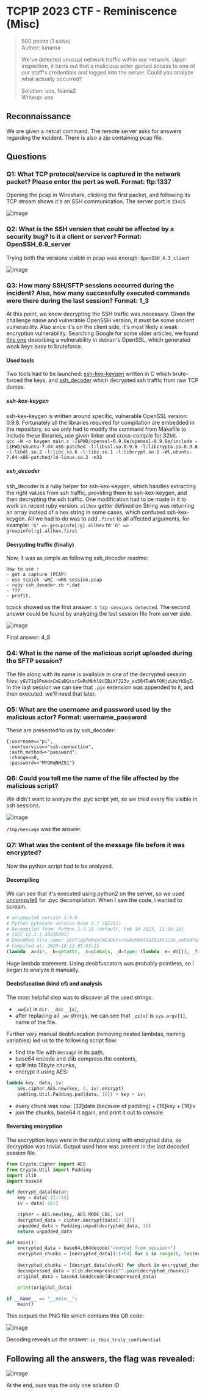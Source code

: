 # TCP1P 2023 CTF - Reminiscence (Misc)

> 500 points (1 solve)\
> Author: lunaroa
> 
> We've detected unusual network traffic within our network. Upon inspection, it turns out that a malicious actor gained access to one of our staff's credentials and logged into the server. Could you analyze what actually occurred?
>
> Solution: unx, fkania2\
> Writeup: unx

## Reconnaissance
We are given a netcat command. The remote server asks for answers regarding the incident. There is also a zip containing pcap file.

## Questions

### Q1: What TCP protocol/service is captured in the network packet? Please enter the port as well. Format: ftp:1337
Opening the pcap in Wireshark, clicking the first packet, and following its TCP stream shows it's an SSH communication. The server port is `23425`

![image](https://github.com/zazolcgeslajazn/writeups/assets/28658966/8f56f32a-bd1a-474e-9e05-8d3d1c4ea032)


### Q2: What is the SSH version that could be affected by a security bug? Is it a client or server? Format: OpenSSH_6.9_server
Trying both the versions visible in pcap was enough: `OpenSSH_4.3_client`

![image](https://github.com/zazolcgeslajazn/writeups/assets/28658966/3ceac8b6-7ea8-433d-82a1-8fe2cb7ffb92)


### Q3: How many SSH/SFTP sessions occurred during the incident? Also, how many successfully executed commands were there during the last session? Format: 1_3

At this point, we know decrypting the SSH traffic was necessary. Given the challenge name and vulnerable OpenSSH version, it must be some ancient vulnerability. Also since it's on the client side,  it's most likely a weak encryption vulnerability. Searching Google for some older articles, we found [this one](https://www.cr0.org/progs/sshfun/) describing a vulnerability in debian's OpenSSL, which generated weak keys easy to bruteforce.

#### Used tools
Two tools had to be launched: [ssh-kex-keygen](https://github.com/trou/ssh_kex_keygen/blob/master/README) written in C which brute-forced the keys, and [ssh_decoder](https://github.com/jjyg/ssh_decoder) which decrypted ssh traffic from raw TCP dumps.

##### ssh-kex-keygen
ssh-kex-keygen is written around specific, vulnerable OpenSSL version: 0.9.8. Fortunately all the libraries required for compilation are embedded in the repository, so we only had to modify the command from Makefile to include these libraries, use given linker and cross-compile for 32bit.\
`gcc -W -o keygen main.c -I$PWD/openssl-0.9.8e/openssl-0.9.8e/include -L$PWD/ubuntu-7.04-x86-patched -l:libssl.so.0.9.8 -l:libcrypto.so.0.9.8 -l:libdl.so.2 -l:libc.so.6 -l:libz.so.1 -l:libcrypt.so.1 -Wl,ubuntu-7.04-x86-patched/ld-linux.so.2 -m32`

##### ssh_decoder
ssh_decoder is a ruby helper for ssh-kex-keygen, which handles extracting the right values from ssh traffic, providing them to ssh-kex-keygen, and then decrypting the ssh traffic. One modification had to be made in it to work on recent ruby version. `allhex` getter defined on String was returning an array instead of a hex string in some cases, which confused ssh-kex-keygen. All we had to do was to add `.first` to all affected arguments, for example: `'G' => groupinfo[:g].allhex` to `'G' => groupinfo[:g].allhex.first`

#### Decrypting traffic (finally)
Now, it was as simple as following ssh_decoder readme:
```
How to use :
- get a capture (PCAP)
- use tcpick -wRC -wRS session.pcap 
- ruby ssh_decoder.rb *.dat
- ???
- profit.
```

tcpick showed us the first answer: `4 tcp sessions detected`. The second answer could be found by analyzing the last session file from server side.

![image](https://github.com/zazolcgeslajazn/writeups/assets/28658966/771a1743-ff01-4867-8fd8-cb37fb75bcee)


Final answer: 4_8

### Q4: What is the name of the malicious script uploaded during the SFTP session?
The file along with its name is available in one of the decrypted session files: `y6V71q8PnAdxCmEaDGtsrSwRcMbhl9UIBiXfJ23v_eo504TuWkFONjzLHpYKQgZ`. In the last session we can see that `.pyc` extension was appended to it, and then executed: we'll need that later.

### Q5: What are the username and password used by the malicious actor? Format: username_password
These are presented to us by ssh_decoder:
```
{:username=>"pi",
 :nextservice=>"ssh-connection",
 :auth_method=>"password",
 :change=>0,
 :password=>"MYQRqNHZ51"}
```

### Q6: Could you tell me the name of the file affected by the malicious script?
We didn't want to analyze the .pyc script yet, so we tried every file visible in ssh sessions. 

![image](https://github.com/zazolcgeslajazn/writeups/assets/28658966/3b0b94e6-e95c-4583-bfbe-2204d2a48468)

`/tmp/message` was the answer.

### Q7: What was the content of the message file before it was encrypted?
Now the python script had to be analyzed.
#### Decompiling
We can see that it's executed using python2 on the server, so we used [uncompyle6](https://pypi.org/project/uncompyle6/) for .pyc decompilation. When I saw the code, i wanted to scream.
```python
# uncompyle6 version 3.9.0
# Python bytecode version base 2.7 (62211)
# Decompiled from: Python 2.7.18 (default, Feb 18 2023, 11:16:16) 
# [GCC 12.2.1 20230201]
# Embedded file name: y6V71q8PnAdxCmEaDGtsrSwRcMbhl9UIBiXfJ23v_eo504TuWkFONjzLHpYKQgZ.py
# Compiled at: 2023-10-13 05:03:15
(lambda _a=dir, _b=getattr, _c=globals, _d=type: (lambda _e=_d([]), _f=_d(()), _g=_d({}): (lambda _h=_c()[_e(_c())[_a == _b]]: (lambda _i=_c()[_e(_c())[_a == _b]], _ww=_a.__doc__, _yy=_a == _b, _xx=_a == _a: (lambda _j=_b(_i, _ww[(~_xx * ~_xx) ** (~_xx * ~_xx) + ~_xx * ~_xx * ~_xx * ~_xx + -~_xx * ~_xx * ~_xx - _xx] + _ww[(~_xx * ~_xx) ** (~_xx * ~_xx) + ~_xx * ~_xx * ~_xx * ~_xx + -~_xx * ~_xx * ~_xx - _xx] + _ww[_xx] + _ww[59] + _ww[100] + _ww[5] + _ww[-~_xx] + _ww[10] + _ww[(~_xx * ~_xx) ** (~_xx * ~_xx) + ~_xx * ~_xx * ~_xx * ~_xx + -~_xx * ~_xx * ~_xx - _xx] + _ww[(~_xx * ~_xx) ** (~_xx * ~_xx) + ~_xx * ~_xx * ~_xx * ~_xx + -~_xx * ~_xx * ~_xx - _xx]): (lambda _zz=_b(_j(_ww[19] + _ww[461] + _ww[19]), _ww[38] + _ww[-~_xx] + _ww[30] + _ww[192])[_yy]: (lambda _k=_j(_zz[44] + _zz[21]), _l=_j(_zz[14] + _zz[22] + _zz[-~_xx] + _zz[59] + _zz[20] + _zz[44] + chr(46) + _zz[14] + _zz[35] + _zz[59] + _zz[29] + _zz[43] + _zz[22] + chr(46) + _zz[11] + _zz[16] + _zz[23]), _m=_j(_zz[14] + _zz[22] + _zz[-~_xx] + _zz[59] + _zz[20] + _zz[44] + chr(46) + _zz[32] + _zz[20] + _zz[35] + _zz[30] + chr(46) + _zz[9] + _zz[17] + _zz[12] + _zz[12] + _zz[35] + _zz[10] + _zz[63]), _n=_j(_zz[56] + _zz[30] + _zz[35] + _zz[28]), _o=_j(_zz[63] + _zz[30] + _zz[44] + _zz[28]), _p=_j(_zz[35] + _zz[44]), _q=_j(_zz[28] + _zz[17] + _zz[21] + _zz[43] + _zz[3] + _zz[47]): (lambda _r=_b(_o, _zz[63] + _zz[30] + _zz[44] + _zz[28])(_zz[15] + _zz[43] + _zz[21] + _zz[21] + _zz[17] + _zz[63] + _zz[43]), _s=_b(_k, _zz[49] + _zz[22] + _zz[17] + _zz[10] + _zz[12] + _zz[44] + _zz[15]), _t=_b(_p, _zz[44] + _zz[59] + _zz[43] + _zz[10]), _u=_b(_q, _zz[28] + _zz[3] + _zz[47] + _zz[43] + _zz[10] + _zz[26] + _zz[44] + _zz[12] + _zz[43]): (lambda _v=lambda _w, _x, _y: _b(_b(_b(_b(_l, _zz[14] + _zz[35] + _zz[59] + _zz[29] + _zz[43] + _zz[22]), _zz[11] + _zz[16] + _zz[23]), _zz[10] + _zz[43] + _zz[24])(_w, -~_xx, _y), _zz[43] + _zz[10] + _zz[26] + _zz[22] + _zz[-~_xx] + _zz[59] + _zz[20])(_b(_b(_b(_m, _zz[32] + _zz[20] + _zz[35] + _zz[30]), _zz[9] + _zz[17] + _zz[12] + _zz[12] + _zz[35] + _zz[10] + _zz[63]), _zz[59] + _zz[17] + _zz[12])(_x, ~_xx * ~_xx * ~_xx * ~_xx)) + _w + _y: (lambda _z=_b(_i, _zz[15] + _zz[17] + _zz[59]), _aa=_b(_i, _zz[22] + _zz[17] + _zz[10] + _zz[63] + _zz[43]), _ab=_b(_i, _zz[22] + _zz[43] + _zz[12] + _zz[49] + _zz[26] + _zz[43]), _ac=_b(_i, _zz[26] + _zz[29] + _zz[22]), _ad=_b(_i, _zz[30] + _zz[35] + _zz[21] + _zz[20]), _ae=_b(_i, _zz[30] + _zz[43] + _zz[10]): (lambda _af=lambda _ag: _ab((lambda _ah, _ai: _ah + [_ag[_ai:_ai + ~_xx * ~_xx * ~_xx * ~_xx]]), _aa(_yy, len(_ag), ~_xx * ~_xx * ~_xx * ~_xx), []): (lambda _aj=_af(_b(_n, _zz[26] + _zz[44] + _zz[15] + _zz[59] + _zz[22] + _zz[43] + _zz[21] + _zz[21])(_u(_b(_t(_r[_yy], _zz[22] + _zz[28]), _zz[22] + _zz[43] + _zz[17] + _zz[12])()))): _b(_i, _zz[59] + _zz[22] + _zz[35] + _zz[10] + _zz[20])(_u(_b(_b(_i, _zz[21] + _zz[20] + _zz[22])(), _zz[55] + _zz[44] + _zz[35] + _zz[10])(_z((lambda _ak: _v(_s(~_xx * ~_xx * ~_xx * ~_xx), _ak, _s(~_xx * ~_xx * ~_xx * ~_xx))), _aj)))))())())())())())())())())())())())()
```
Huge lambda statement. Using deobfuscators was probably pointless, so I began to analyze it manually.
#### Deobsfucation (kind of) and analysis
The most helpful step was to discover all the used strings.
- `_ww[x]` is `dir.__doc__[x]`,
- after replacing all `_ww` strings, we can see that `_zz[x]` is `sys.argv[1]`, name of the file.


Further *very* manual deobfuscation (removing nested lambdas, naming variables) led us to the following script flow:
- find the file with `message` in its path,
- base64 encode and zlib compress the contents,
- split into 16byte chunks,
- encrypt it using AES:
```python
lambda key, data, iv:
    aes.cipher.AES.new(key, 2, iv).encrypt(
    padding.Util.Padding.pad(data, 16)) + key + iv:
```
- every chunk was now: [32]data (because of padding) + [16]key + [16]iv
- join the chunks, base64 it again, and print it out to console

#### Reversing encryption
The encryption keys were in the output along with encrypted data, so decryption was trivial.
Output used here was present in the last decoded session file.
```python
from Crypto.Cipher import AES
from Crypto.Util import Padding
import zlib
import base64

def decrypt_data(data):
    key = data[-32:-16]
    iv = data[-16:]

    cipher = AES.new(key, AES.MODE_CBC, iv)
    decrypted_data = cipher.decrypt(data[:-32])
    unpadded_data = Padding.unpad(decrypted_data, 16)
    return unpadded_data

def main():
    encrypted_data = base64.b64decode("<output from session>")
    encrypted_chunks = [encrypted_data[i:i+64] for i in range(0, len(encrypted_data) - 32, 64)]
    
    decrypted_chunks = [decrypt_data(chunk) for chunk in encrypted_chunks]
    decompressed_data = zlib.decompress(b"".join(decrypted_chunks))
    original_data = base64.b64decode(decompressed_data)

    print(original_data)

if __name__ == "__main__":
    main()
```

This outputs the PNG file which contains this QR code:

![image](https://github.com/zazolcgeslajazn/writeups/assets/28658966/34544f73-1aa2-403d-a746-771dd202f387)

Decoding reveals us the answer: `is_this_truly_confidential`

## Following all the answers, the flag was revealed:

![image](https://github.com/zazolcgeslajazn/writeups/assets/28658966/39cf1cfe-8413-478b-93e3-33deb3129e47)

At the end, ours was the only one solution :D
